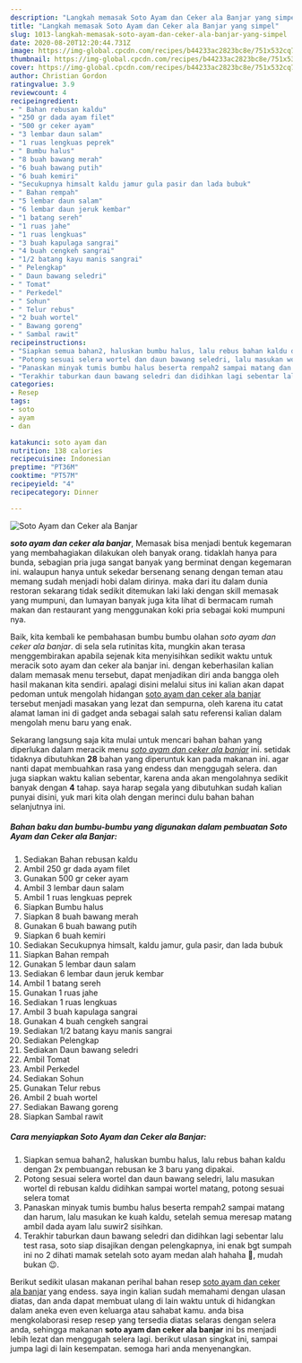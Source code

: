 ```yaml
---
description: "Langkah memasak Soto Ayam dan Ceker ala Banjar yang simpel"
title: "Langkah memasak Soto Ayam dan Ceker ala Banjar yang simpel"
slug: 1013-langkah-memasak-soto-ayam-dan-ceker-ala-banjar-yang-simpel
date: 2020-08-20T12:20:44.731Z
image: https://img-global.cpcdn.com/recipes/b44233ac2823bc8e/751x532cq70/soto-ayam-dan-ceker-ala-banjar-foto-resep-utama.jpg
thumbnail: https://img-global.cpcdn.com/recipes/b44233ac2823bc8e/751x532cq70/soto-ayam-dan-ceker-ala-banjar-foto-resep-utama.jpg
cover: https://img-global.cpcdn.com/recipes/b44233ac2823bc8e/751x532cq70/soto-ayam-dan-ceker-ala-banjar-foto-resep-utama.jpg
author: Christian Gordon
ratingvalue: 3.9
reviewcount: 4
recipeingredient:
- " Bahan rebusan kaldu"
- "250 gr dada ayam filet"
- "500 gr ceker ayam"
- "3 lembar daun salam"
- "1 ruas lengkuas peprek"
- " Bumbu halus"
- "8 buah bawang merah"
- "6 buah bawang putih"
- "6 buah kemiri"
- "Secukupnya himsalt kaldu jamur gula pasir dan lada bubuk"
- " Bahan rempah"
- "5 lembar daun salam"
- "6 lembar daun jeruk kembar"
- "1 batang sereh"
- "1 ruas jahe"
- "1 ruas lengkuas"
- "3 buah kapulaga sangrai"
- "4 buah cengkeh sangrai"
- "1/2 batang kayu manis sangrai"
- " Pelengkap"
- " Daun bawang seledri"
- " Tomat"
- " Perkedel"
- " Sohun"
- " Telur rebus"
- "2 buah wortel"
- " Bawang goreng"
- " Sambal rawit"
recipeinstructions:
- "Siapkan semua bahan2, haluskan bumbu halus, lalu rebus bahan kaldu dengan 2x pembuangan rebusan ke 3 baru yang dipakai."
- "Potong sesuai selera wortel dan daun bawang seledri, lalu masukan wortel di rebusan kaldu didihkan sampai wortel matang, potong sesuai selera tomat"
- "Panaskan minyak tumis bumbu halus beserta rempah2 sampai matang dan harum, lalu masukan ke kuah kaldu, setelah semua meresap matang ambil dada ayam lalu suwir2 sisihkan."
- "Terakhir taburkan daun bawang seledri dan didihkan lagi sebentar lalu test rasa, soto siap disajikan dengan pelengkapnya, ini enak bgt sumpah ini no 2 dihati mamak setelah soto ayam medan alah hahaha 🤪, mudah bukan 😉."
categories:
- Resep
tags:
- soto
- ayam
- dan

katakunci: soto ayam dan 
nutrition: 138 calories
recipecuisine: Indonesian
preptime: "PT36M"
cooktime: "PT57M"
recipeyield: "4"
recipecategory: Dinner

---
```



![Soto Ayam dan Ceker ala Banjar](https://img-global.cpcdn.com/recipes/b44233ac2823bc8e/751x532cq70/soto-ayam-dan-ceker-ala-banjar-foto-resep-utama.jpg)

<b><i>soto ayam dan ceker ala banjar</i></b>, Memasak bisa menjadi bentuk kegemaran yang membahagiakan dilakukan oleh banyak orang. tidaklah hanya para bunda, sebagian pria juga sangat banyak yang berminat dengan kegemaran ini. walaupun hanya untuk sekedar bersenang senang dengan teman atau memang sudah menjadi hobi dalam dirinya. maka dari itu dalam dunia restoran sekarang tidak sedikit ditemukan laki laki dengan skill memasak yang mumpuni, dan lumayan banyak juga kita lihat di bermacam rumah makan dan restaurant yang menggunakan koki pria sebagai koki mumpuni nya.



Baik, kita kembali ke pembahasan bumbu bumbu olahan <i>soto ayam dan ceker ala banjar</i>. di sela sela rutinitas kita, mungkin akan terasa menggembirakan apabila sejenak kita menyisihkan sedikit waktu untuk meracik soto ayam dan ceker ala banjar ini. dengan keberhasilan kalian dalam memasak menu tersebut, dapat menjadikan diri anda bangga oleh hasil makanan kita sendiri. apalagi disini melalui situs ini kalian akan dapat pedoman untuk mengolah hidangan <u>soto ayam dan ceker ala banjar</u> tersebut menjadi masakan yang lezat dan sempurna, oleh karena itu catat alamat laman ini di gadget anda sebagai salah satu referensi kalian dalam mengolah menu baru yang enak.


Sekarang langsung saja kita mulai untuk mencari bahan bahan yang diperlukan dalam meracik menu <u><i>soto ayam dan ceker ala banjar</i></u> ini. setidak tidaknya dibutuhkan <b>28</b> bahan yang diperuntuk kan pada makanan ini. agar nanti dapat membuahkan rasa yang endess dan menggugah selera. dan juga siapkan waktu kalian sebentar, karena anda akan mengolahnya sedikit banyak dengan <b>4</b> tahap. saya harap segala yang dibutuhkan sudah kalian punyai disini, yuk mari kita olah dengan merinci dulu bahan bahan selanjutnya ini.

<!--inarticleads1-->

##### Bahan baku dan bumbu-bumbu yang digunakan dalam pembuatan Soto Ayam dan Ceker ala Banjar:

1. Sediakan  Bahan rebusan kaldu
1. Ambil 250 gr dada ayam filet
1. Gunakan 500 gr ceker ayam
1. Ambil 3 lembar daun salam
1. Ambil 1 ruas lengkuas peprek
1. Siapkan  Bumbu halus
1. Siapkan 8 buah bawang merah
1. Gunakan 6 buah bawang putih
1. Siapkan 6 buah kemiri
1. Sediakan Secukupnya himsalt, kaldu jamur, gula pasir, dan lada bubuk
1. Siapkan  Bahan rempah
1. Gunakan 5 lembar daun salam
1. Sediakan 6 lembar daun jeruk kembar
1. Ambil 1 batang sereh
1. Gunakan 1 ruas jahe
1. Sediakan 1 ruas lengkuas
1. Ambil 3 buah kapulaga sangrai
1. Gunakan 4 buah cengkeh sangrai
1. Sediakan 1/2 batang kayu manis sangrai
1. Sediakan  Pelengkap
1. Sediakan  Daun bawang seledri
1. Ambil  Tomat
1. Ambil  Perkedel
1. Sediakan  Sohun
1. Gunakan  Telur rebus
1. Ambil 2 buah wortel
1. Sediakan  Bawang goreng
1. Siapkan  Sambal rawit




<!--inarticleads2-->

##### Cara menyiapkan Soto Ayam dan Ceker ala Banjar:

1. Siapkan semua bahan2, haluskan bumbu halus, lalu rebus bahan kaldu dengan 2x pembuangan rebusan ke 3 baru yang dipakai.
1. Potong sesuai selera wortel dan daun bawang seledri, lalu masukan wortel di rebusan kaldu didihkan sampai wortel matang, potong sesuai selera tomat
1. Panaskan minyak tumis bumbu halus beserta rempah2 sampai matang dan harum, lalu masukan ke kuah kaldu, setelah semua meresap matang ambil dada ayam lalu suwir2 sisihkan.
1. Terakhir taburkan daun bawang seledri dan didihkan lagi sebentar lalu test rasa, soto siap disajikan dengan pelengkapnya, ini enak bgt sumpah ini no 2 dihati mamak setelah soto ayam medan alah hahaha 🤪, mudah bukan 😉.




Berikut sedikit ulasan makanan perihal bahan resep <u>soto ayam dan ceker ala banjar</u> yang endess. saya ingin kalian sudah memahami dengan ulasan diatas, dan anda dapat membuat ulang di lain waktu untuk di hidangkan dalam aneka even even keluarga atau sahabat kamu. anda bisa mengkolaborasi resep resep yang tersedia diatas selaras dengan selera anda, sehingga makanan <b>soto ayam dan ceker ala banjar</b> ini bs menjadi lebih lezat dan menggugah selera lagi. berikut ulasan singkat ini, sampai jumpa lagi di lain kesempatan. semoga hari anda menyenangkan.
